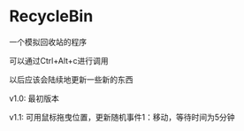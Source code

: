 # RecycleBin
一个模拟回收站的程序

可以通过Ctrl+Alt+c进行调用

以后应该会陆续地更新一些新的东西

v1.0:
  最初版本

v1.1:
  可用鼠标拖曳位置，更新随机事件1：移动，等待时间为5分钟

